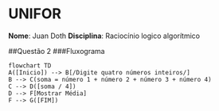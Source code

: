 # UNIFOR
**Nome**: Juan Doth
**Disciplina**: Raciocínio logico algorítmico

##Questão 2
###Fluxograma
```mermaid
flowchart TD
A([Inicio]) --> B[/Digite quatro números inteiros/]
B --> C(soma = número 1 + número 2 + número 3 + número 4)
C --> D([soma / 4])
D --> F[Mostrar Média]
F --> G([FIM])
```
